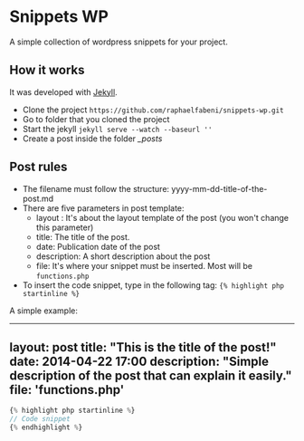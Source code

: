 Snippets WP
===========

A simple collection of wordpress snippets for your project.

## How it works

It was developed with [Jekyll](http://jekyllrb.com/).

* Clone the project `https://github.com/raphaelfabeni/snippets-wp.git`
* Go to folder that you cloned the project
* Start the jekyll `jekyll serve --watch --baseurl ''`
* Create a post inside the folder *_posts*

## Post rules

* The filename must follow the structure: yyyy-mm-dd-title-of-the-post.md
* There are five parameters in post template:
  * layout : It's about the layout template of the post (you won't change this parameter)
  * title: The title of the post.
  * date: Publication date of the post
  * description: A short description about the post
  * file: It's where your snippet must be inserted. Most will be `functions.php`
* To insert the code snippet, type in the following tag: `{% highlight php startinline %}`

A simple example:

---
layout: post
title:  "This is the title of the post!"
date:   2014-04-22 17:00
description: "Simple description of the post that can explain it easily."
file: 'functions.php'
---

```php
{% highlight php startinline %}
// Code snippet
{% endhighlight %}
```



